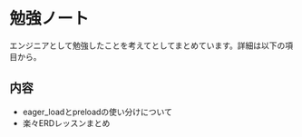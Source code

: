 # 勉強ノート
エンジニアとして勉強したことを考えてとしてまとめています。詳細は以下の項目から。

## 内容
- eager_loadとpreloadの使い分けについて
- 楽々ERDレッスンまとめ
